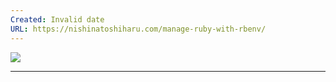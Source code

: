 ```yaml
---
Created: Invalid date
URL: https://nishinatoshiharu.com/manage-ruby-with-rbenv/
---
```

[![](https://i0.wp.com/nishinatoshiharu.com/wp-content/uploads/2019/07/manage-ruby-with-rbenv.001-1.jpeg?fit=800%2C418&ssl=1)](https://i0.wp.com/nishinatoshiharu.com/wp-content/uploads/2019/07/manage-ruby-with-rbenv.001-1.jpeg?fit=800%2C418&ssl=1)

---